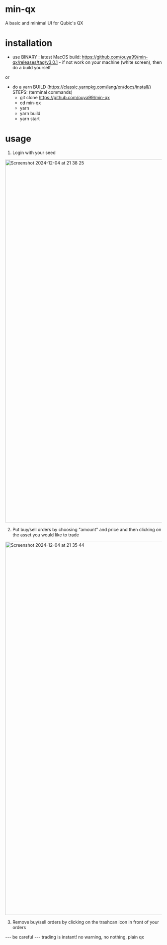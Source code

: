 # min-qx

A basic and minimal UI for Qubic's QX

# installation

- use BINARY : latest MacOS build: https://github.com/ouya99/min-qx/releases/tag/v3.0.1 - if not work on your machine (white screen), then do a build yourself

or

- do a yarn BUILD (https://classic.yarnpkg.com/lang/en/docs/install/)
  STEPS: (terminal commands)
  - git clone https://github.com/ouya99/min-qx
  - cd min-qx
  - yarn
  - yarn build
  - yarn start

# usage

1. Login with your seed

<img width="1165" alt="Screenshot 2024-12-04 at 21 38 25" src="https://github.com/user-attachments/assets/c3c8ba5d-51a8-4726-9b35-db9eabb9b608">

2. Put buy/sell orders by choosing "amount" and price and then clicking on the asset you would like to trade
   
<img width="1198" alt="Screenshot 2024-12-04 at 21 35 44" src="https://github.com/user-attachments/assets/795c8d2c-ccde-4236-8232-18e3af65cf7c">

3. Remove buy/sell orders by clicking on the trashcan icon in front of your orders

--- be careful ---
trading is instant! no warning, no nothing, plain qx
